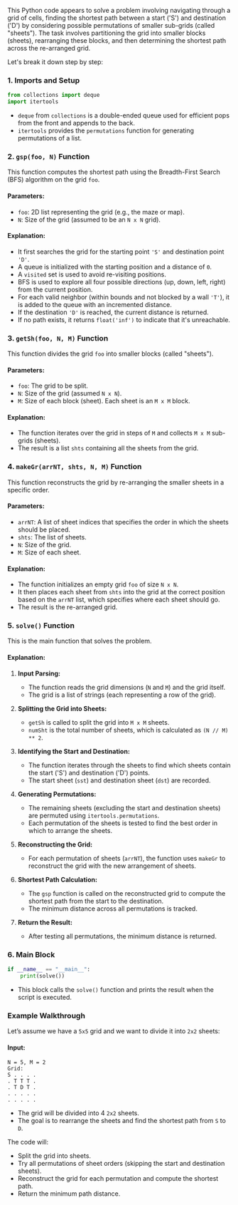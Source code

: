 This Python code appears to solve a problem involving navigating through a grid of cells, finding the shortest path between a start ('S') and destination ('D') by considering possible permutations of smaller sub-grids (called "sheets"). The task involves partitioning the grid into smaller blocks (sheets), rearranging these blocks, and then determining the shortest path across the re-arranged grid.

Let's break it down step by step:

### 1. **Imports and Setup**
```python
from collections import deque
import itertools
```
- `deque` from `collections` is a double-ended queue used for efficient pops from the front and appends to the back.
- `itertools` provides the `permutations` function for generating permutations of a list.

### 2. **`gsp(foo, N)` Function**
This function computes the shortest path using the Breadth-First Search (BFS) algorithm on the grid `foo`.

#### Parameters:
- `foo`: 2D list representing the grid (e.g., the maze or map).
- `N`: Size of the grid (assumed to be an `N x N` grid).

#### Explanation:
- It first searches the grid for the starting point `'S'` and destination point `'D'`.
- A queue is initialized with the starting position and a distance of `0`.
- A `visited` set is used to avoid re-visiting positions.
- BFS is used to explore all four possible directions (up, down, left, right) from the current position.
- For each valid neighbor (within bounds and not blocked by a wall `'T'`), it is added to the queue with an incremented distance.
- If the destination `'D'` is reached, the current distance is returned.
- If no path exists, it returns `float('inf')` to indicate that it's unreachable.

### 3. **`getSh(foo, N, M)` Function**
This function divides the grid `foo` into smaller blocks (called "sheets").

#### Parameters:
- `foo`: The grid to be split.
- `N`: Size of the grid (assumed `N x N`).
- `M`: Size of each block (sheet). Each sheet is an `M x M` block.

#### Explanation:
- The function iterates over the grid in steps of `M` and collects `M x M` sub-grids (sheets).
- The result is a list `shts` containing all the sheets from the grid.

### 4. **`makeGr(arrNT, shts, N, M)` Function**
This function reconstructs the grid by re-arranging the smaller sheets in a specific order.

#### Parameters:
- `arrNT`: A list of sheet indices that specifies the order in which the sheets should be placed.
- `shts`: The list of sheets.
- `N`: Size of the grid.
- `M`: Size of each sheet.

#### Explanation:
- The function initializes an empty grid `foo` of size `N x N`.
- It then places each sheet from `shts` into the grid at the correct position based on the `arrNT` list, which specifies where each sheet should go.
- The result is the re-arranged grid.

### 5. **`solve()` Function**
This is the main function that solves the problem.

#### Explanation:
1. **Input Parsing:**
   - The function reads the grid dimensions (`N` and `M`) and the grid itself.
   - The grid is a list of strings (each representing a row of the grid).
   
2. **Splitting the Grid into Sheets:**
   - `getSh` is called to split the grid into `M x M` sheets.
   - `numSht` is the total number of sheets, which is calculated as `(N // M) ** 2`.
   
3. **Identifying the Start and Destination:**
   - The function iterates through the sheets to find which sheets contain the start ('S') and destination ('D') points.
   - The start sheet (`sst`) and destination sheet (`dst`) are recorded.

4. **Generating Permutations:**
   - The remaining sheets (excluding the start and destination sheets) are permuted using `itertools.permutations`.
   - Each permutation of the sheets is tested to find the best order in which to arrange the sheets.

5. **Reconstructing the Grid:**
   - For each permutation of sheets (`arrNT`), the function uses `makeGr` to reconstruct the grid with the new arrangement of sheets.
   
6. **Shortest Path Calculation:**
   - The `gsp` function is called on the reconstructed grid to compute the shortest path from the start to the destination.
   - The minimum distance across all permutations is tracked.

7. **Return the Result:**
   - After testing all permutations, the minimum distance is returned.

### 6. **Main Block**
```python
if __name__ == "__main__":
    print(solve())
```
- This block calls the `solve()` function and prints the result when the script is executed.

### Example Walkthrough

Let’s assume we have a `5x5` grid and we want to divide it into `2x2` sheets:

#### Input:
```
N = 5, M = 2
Grid:
S . . . .
. T T T .
. T D T .
. . . . .
. . . . .
```

- The grid will be divided into 4 `2x2` sheets.
- The goal is to rearrange the sheets and find the shortest path from `S` to `D`.

The code will:
- Split the grid into sheets.
- Try all permutations of sheet orders (skipping the start and destination sheets).
- Reconstruct the grid for each permutation and compute the shortest path.
- Return the minimum path distance.
